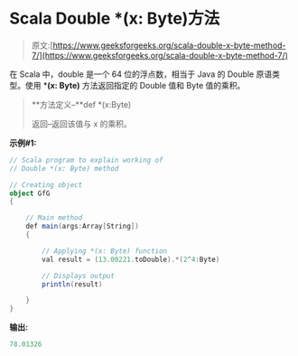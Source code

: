 # Scala Double *(x: Byte)方法

> 原文:[https://www.geeksforgeeks.org/scala-double-x-byte-method-7/](https://www.geeksforgeeks.org/scala-double-x-byte-method-7/)

在 Scala 中，double 是一个 64 位的浮点数，相当于 Java 的 Double 原语类型。使用 ***(x: Byte)** 方法返回指定的 Double 值和 Byte 值的乘积。

> **方法定义–**def *(x:Byte)
> 
> 返回–返回该值与 x 的乘积。

**示例#1:**

```scala
// Scala program to explain working of
// Double *(x: Byte) method

// Creating object
object GfG
{ 

    // Main method
    def main(args:Array[String])
    {

        // Applying *(x: Byte) function
        val result = (13.00221.toDouble).*(2^4:Byte)

        // Displays output
        println(result)

    }
} 
```

**输出:**

```scala
78.01326

```
